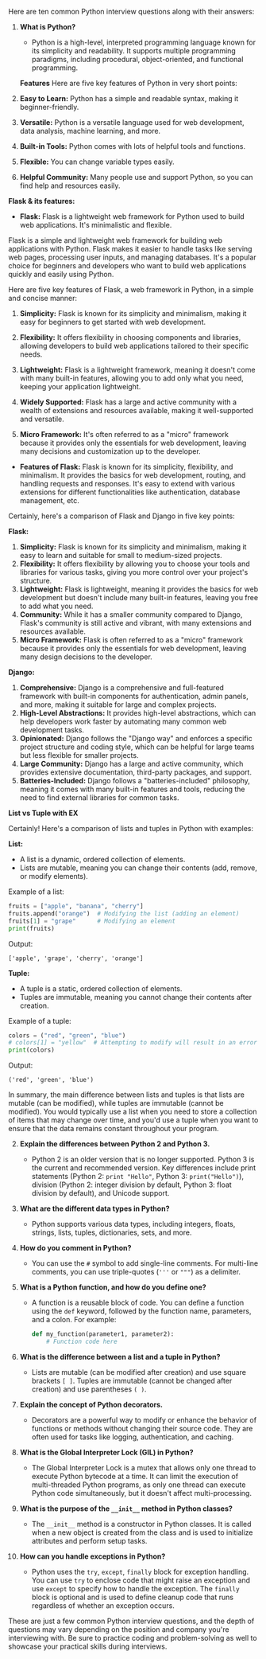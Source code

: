 Here are ten common Python interview questions along with their answers:

1. **What is Python?**
   - Python is a high-level, interpreted programming language known for its simplicity and readability. It supports multiple programming paradigms, including procedural, object-oriented, and functional programming.


   **Features**
Here are five key features of Python in very short points:

1. **Easy to Learn:** Python has a simple and readable syntax, making it beginner-friendly.

2. **Versatile:** Python is a versatile language used for web development, data analysis, machine learning, and more.

3. **Built-in Tools:** Python comes with lots of helpful tools and functions.

4. **Flexible:** You can change variable types easily.

5. **Helpful Community:** Many people use and support Python, so you can find help and resources easily.


**Flask & its features:**
- **Flask:** Flask is a lightweight web framework for Python used to build web applications. It's minimalistic and flexible.

Flask is a simple and lightweight web framework for building web applications with Python. Flask makes it easier to handle tasks like serving web pages, processing user inputs, and managing databases. It's a popular choice for beginners and developers who want to build web applications quickly and easily using Python.

Here are five key features of Flask, a web framework in Python, in a simple and concise manner:

1. **Simplicity:** Flask is known for its simplicity and minimalism, making it easy for beginners to get started with web development.

2. **Flexibility:** It offers flexibility in choosing components and libraries, allowing developers to build web applications tailored to their specific needs.

3. **Lightweight:** Flask is a lightweight framework, meaning it doesn't come with many built-in features, allowing you to add only what you need, keeping your application lightweight.

4. **Widely Supported:** Flask has a large and active community with a wealth of extensions and resources available, making it well-supported and versatile.

5. **Micro Framework:** It's often referred to as a "micro" framework because it provides only the essentials for web development, leaving many decisions and customization up to the developer.


- **Features of Flask:** Flask is known for its simplicity, flexibility, and minimalism. It provides the basics for web development, routing, and handling requests and responses. It's easy to extend with various extensions for different functionalities like authentication, database management, etc.



Certainly, here's a comparison of Flask and Django in five key points:

**Flask:**
1. **Simplicity:** Flask is known for its simplicity and minimalism, making it easy to learn and suitable for small to medium-sized projects.
2. **Flexibility:** It offers flexibility by allowing you to choose your tools and libraries for various tasks, giving you more control over your project's structure.
3. **Lightweight:** Flask is lightweight, meaning it provides the basics for web development but doesn't include many built-in features, leaving you free to add what you need.
4. **Community:** While it has a smaller community compared to Django, Flask's community is still active and vibrant, with many extensions and resources available.
5. **Micro Framework:** Flask is often referred to as a "micro" framework because it provides only the essentials for web development, leaving many design decisions to the developer.

**Django:**
1. **Comprehensive:** Django is a comprehensive and full-featured framework with built-in components for authentication, admin panels, and more, making it suitable for large and complex projects.
2. **High-Level Abstractions:** It provides high-level abstractions, which can help developers work faster by automating many common web development tasks.
3. **Opinionated:** Django follows the "Django way" and enforces a specific project structure and coding style, which can be helpful for large teams but less flexible for smaller projects.
4. **Large Community:** Django has a large and active community, which provides extensive documentation, third-party packages, and support.
5. **Batteries-Included:** Django follows a "batteries-included" philosophy, meaning it comes with many built-in features and tools, reducing the need to find external libraries for common tasks.


**List vs Tuple with EX**

Certainly! Here's a comparison of lists and tuples in Python with examples:

**List:**
- A list is a dynamic, ordered collection of elements.
- Lists are mutable, meaning you can change their contents (add, remove, or modify elements).

Example of a list:
```python
fruits = ["apple", "banana", "cherry"]
fruits.append("orange")  # Modifying the list (adding an element)
fruits[1] = "grape"      # Modifying an element
print(fruits)
```

Output:
```
['apple', 'grape', 'cherry', 'orange']
```

**Tuple:**
- A tuple is a static, ordered collection of elements.
- Tuples are immutable, meaning you cannot change their contents after creation.

Example of a tuple:
```python
colors = ("red", "green", "blue")
# colors[1] = "yellow"  # Attempting to modify will result in an error
print(colors)
```

Output:
```
('red', 'green', 'blue')
```

In summary, the main difference between lists and tuples is that lists are mutable (can be modified), while tuples are immutable (cannot be modified). You would typically use a list when you need to store a collection of items that may change over time, and you'd use a tuple when you want to ensure that the data remains constant throughout your program.



2. **Explain the differences between Python 2 and Python 3.**
   - Python 2 is an older version that is no longer supported. Python 3 is the current and recommended version. Key differences include print statements (Python 2: `print "Hello"`, Python 3: `print("Hello")`), division (Python 2: integer division by default, Python 3: float division by default), and Unicode support.

3. **What are the different data types in Python?**
   - Python supports various data types, including integers, floats, strings, lists, tuples, dictionaries, sets, and more.

4. **How do you comment in Python?**
   - You can use the `#` symbol to add single-line comments. For multi-line comments, you can use triple-quotes (`'''` or `"""`) as a delimiter.

5. **What is a Python function, and how do you define one?**
   - A function is a reusable block of code. You can define a function using the `def` keyword, followed by the function name, parameters, and a colon. For example:
     ```python
     def my_function(parameter1, parameter2):
         # Function code here
     ```

6. **What is the difference between a list and a tuple in Python?**
   - Lists are mutable (can be modified after creation) and use square brackets `[ ]`. Tuples are immutable (cannot be changed after creation) and use parentheses `( )`.

7. **Explain the concept of Python decorators.**
   - Decorators are a powerful way to modify or enhance the behavior of functions or methods without changing their source code. They are often used for tasks like logging, authentication, and caching.

8. **What is the Global Interpreter Lock (GIL) in Python?**
   - The Global Interpreter Lock is a mutex that allows only one thread to execute Python bytecode at a time. It can limit the execution of multi-threaded Python programs, as only one thread can execute Python code simultaneously, but it doesn't affect multi-processing.

9. **What is the purpose of the `__init__` method in Python classes?**
   - The `__init__` method is a constructor in Python classes. It is called when a new object is created from the class and is used to initialize attributes and perform setup tasks.

10. **How can you handle exceptions in Python?**
    - Python uses the `try`, `except`, `finally` block for exception handling. You can use `try` to enclose code that might raise an exception and use `except` to specify how to handle the exception. The `finally` block is optional and is used to define cleanup code that runs regardless of whether an exception occurs.

These are just a few common Python interview questions, and the depth of questions may vary depending on the position and company you're interviewing with. Be sure to practice coding and problem-solving as well to showcase your practical skills during interviews.